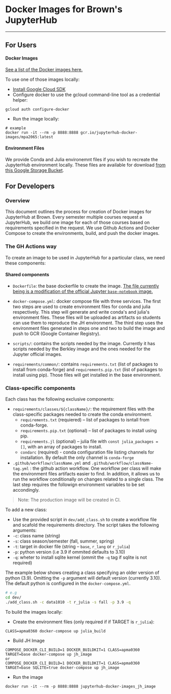 # Docker Images for Brown's JupyterHub

---

## For Users

#### Docker Images

[See a list of the Docker images here.](https://console.cloud.google.com/gcr/images/jupyterhub-docker-images)

To use one of those images locally:
- [Install Google Cloud SDK](https://cloud.google.com/sdk/docs/downloads-interactive)
- Configure docker to use the gcloud command-line tool as a credential helper:
```
gcloud auth configure-docker
```
- Run the image locally:

```
# example
docker run -it --rm -p 8888:8888 gcr.io/jupyterhub-docker-images/mpa2065:latest
```

#### Environment Files

We provide Conda and Julia environemnt files if you wish to recreate the JupyterHub environment locally.
These files are available for download [from this Google Storage Bucket](https://console.cloud.google.com/storage/browser/jupyterhub-environment-files).


## For Developers

### Overview
This document outlines the process for creation of Docker images for JupyterHub at Brown. Every semester multiple courses request a JupyterHub, we build one image for each of those courses based on requirements specified in the request.
We use Github Actions and Docker Compose to create the environments, build, and push the docker images. 

### The GH Actions way
To create an image to be used in JupyterHub for a particular class, we need these components:

#### Shared components
- `Dockerfile`: the base dockerfile to create the image. [The file currently being is a modification of the official Jupyter `base-notebook` image.](https://github.com/jupyter/docker-stacks/blob/master/base-notebook/Dockerfile)

- `docker-compose.yml`: docker compose file with three services. The first two steps are used to create environment files for conda and julia respectively. This step will generate and write conda's and julia's environment files. These files will be uploaded as artifacts so students can use them to reproduce the JH environment. The third step uses the environment files generated in steps one and two to build the image and push to GCR (Google Container Registry). 
- `scripts/`: contains the scripts needed by the image. Currently it has scripts needed by the Berkley image and the ones needed for the Jupyter official images.
- `requirements/common/`: contains `requirements.txt` (list of packages to install from conda-forge) and `requirements.pip.txt` (list of packages to install using pip). Those files will get installed in the base environment.

### Class-specific components
Each class has the following exclusive components:
- `requirements/classes/${className}/`:  the requirement files with the class-specific packages needed to create the conda environment. 
    - `requirements.txt` (requiered) – list of packages to isntall from conda-forge. 
    - `requirements.pip.txt` (optional) – list of packages to install using pip. 
    - `requirements.jl` (optional) – julia file with `const julia_packages = []`, with an array of packages to install.
    - `condarc` (required) - conda configuration file listing channels for installation. By default the only channel is `conda-forge`
- `.github/workflow/className.yml` and `.github/workflow/className-tag.yml` : the github action workflow. One workflow per class will make the environment files artifacts easier to find. In addition, it allows us to run the workflow conditionally on changes related to a single class. The last step requires the followign environment variables to be set accondingly. 

> Note: The production image will be created in CI.

To add a new class:
- Use the provided script in `dev/add_class.sh` to create a workflow file and scafold the requirements directory. The script takes the following arguments: 
 - `-c`: class name (string) 
 - `-s`: class season/semester (fall, summer, spring) 
 - `-t`: target in docker file (string  – `base`, `r_lang` or `r_julia`) 
 - `-p`: python version (i.e 3.9 if ommited defaults to 3.10)
 - `-q`: wheter to install sqlite kernel (ommit the `-q` tag if sqlite is not required)

The example below shows creating a class specifying an older version of python (3.9). Omitting the `-p` argument will default version (currently 3.10). The default python is configured in the `docker-compose.yml`.
```bash
# e.g
cd dev/
./add_class.sh -c data1010 -t r_julia -s fall -p 3.9 -q
```

To build the images locally:

- Create the environment files (only required if if TARGET is `r_julia`):
```
CLASS=apma0360 docker-compose up julia_build
```
- Build JH Image
```
COMPOSE_DOCKER_CLI_BUILD=1 DOCKER_BUILDKIT=1 CLASS=apma0360 TARGET=base docker-compose up jh_image
or
COMPOSE_DOCKER_CLI_BUILD=1 DOCKER_BUILDKIT=1 CLASS=apma0360 TARGET=base SQLITE=true docker-compose up jh_image
```
- Run the image
```
docker run -it --rm -p 8888:8888 jupyterhub-docker-images_jh_image
```

